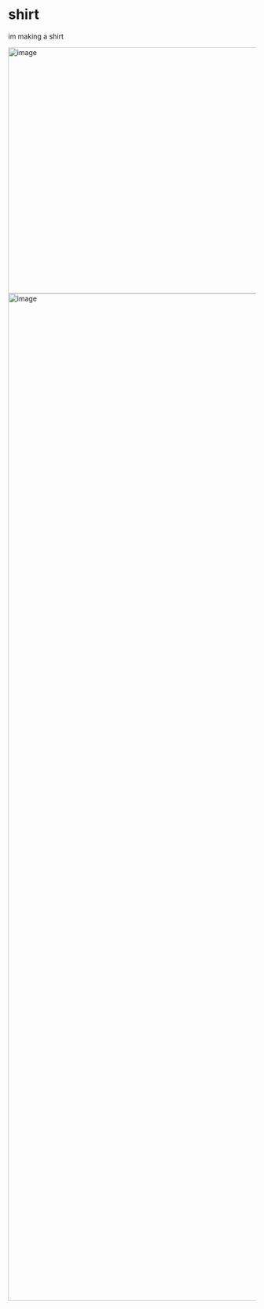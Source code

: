 # shirt
im making a shirt

<img width="670" height="500" alt="image" src="https://github.com/user-attachments/assets/7968e7b7-bb19-44df-8ba8-3e8bea0b900f" />

<img width="1536" height="2048" alt="image" src="https://github.com/user-attachments/assets/97c50521-5632-47eb-8f56-053203b373ea" />
